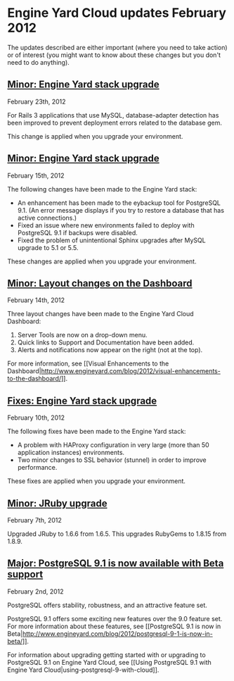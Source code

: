 # Engine Yard Cloud updates February 2012

The updates described are either important (where you need to take action) or of interest (you might want to know about these changes but you don't need to do anything). 

<a href=#update7><h2 id="update7">Minor: Engine Yard stack upgrade</h2></a>

February 23th, 2012

For Rails 3 applications that use MySQL, database-adapter detection has been improved to prevent deployment errors related to the database gem.

This change is applied when you upgrade your environment.

<a href=#update6><h2 id="update6">Minor: Engine Yard stack upgrade</h2></a>

February 15th, 2012

The following changes have been made to the Engine Yard stack:

* An enhancement has been made to the eybackup tool for PostgreSQL 9.1. (An error message displays if you try to restore a database that has active connections.)  
* Fixed an issue where new environments failed to deploy with PostgreSQL 9.1 if backups were disabled.  
* Fixed the problem of unintentional Sphinx upgrades after MySQL upgrade to 5.1 or 5.5.</li>
	
These changes are applied when you upgrade your environment.

<a href=#update5><h2 id="update5">Minor: Layout changes on the Dashboard</h2></a>

February 14th, 2012

Three layout changes have been made to the Engine Yard Cloud Dashboard:  

1. Server Tools are now on a drop-down menu.  
2. Quick links to Support and Documentation have been added.
3. Alerts and notifications now appear on the right (not at the top).

For more information, see [[Visual Enhancements to the Dashboard|http://www.engineyard.com/blog/2012/visual-enhancements-to-the-dashboard/]].

<a href=#update4><h2 id="update4">Fixes: Engine Yard stack upgrade</h2></a>

February 10th, 2012

The following fixes have been made to the Engine Yard stack:

* A problem with HAProxy configuration in very large (more than 50 application instances) environments.
* Two minor changes to SSL behavior (stunnel) in order to improve performance.

These fixes are applied when you upgrade your environment.

<a href=#update3><h2 id="update3">Minor: JRuby upgrade</h2></a>

February 7th, 2012

Upgraded JRuby to 1.6.6 from 1.6.5.  This upgrades RubyGems to 1.8.15 from 1.8.9. 

<a href=#update1><h2 id="update1">Major: PostgreSQL 9.1 is now available with Beta support</h2></a>

February 2nd, 2012

PostgreSQL offers stability, robustness, and an attractive feature set. 

PostgreSQL 9.1 offers some exciting new features over the 9.0 feature set. For more information about these features, see [[PostgreSQL 9.1 is now in Beta|http://www.engineyard.com/blog/2012/postgresql-9-1-is-now-in-beta/]]. 

For information about upgrading getting started with or upgrading to PostgreSQL 9.1 on Engine Yard Cloud, see [[Using PostgreSQL 9.1 with Engine Yard Cloud|using-postgresql-9-with-cloud]].


[1]: #update1        "update1"
[2]: #update2        "update2"
[3]: #update3        "update3"
[4]: #update4        "update4"
[5]: #update5        "update5"
[6]: #update6        "update6"
[7]: #update7        "update7"
[8]: #update8        "update8"
[9]: #update9        "update9"
[10]: #update10        "update10"
[11]: #update11        "update11"
[12]: #update12        "update12"
[13]: #update13        "update13"
[14]: #update14        "update14"
[15]: #update15        "update15"
[16]: #update16        "update16"
[17]: #update17        "update17"
[18]: #update18        "update18"